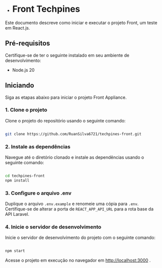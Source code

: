 - # Front Techpines

Este documento descreve como iniciar e executar o projeto Front, um teste em React.js.
## Pré-requisitos

Certifique-se de ter o seguinte instalado em seu ambiente de desenvolvimento:
- Node.js 20
## Iniciando

Siga as etapas abaixo para iniciar o projeto Front Appliance.
### 1. Clone o projeto

Clone o projeto do repositório usando o seguinte comando:

```bash

git clone https://github.com/RuanSilva6721/techpines-front.git
```


### 2. Instale as dependências

Navegue até o diretório clonado e instale as dependências usando o seguinte comando:

```bash

cd techpines-front
npm install
```


### 3. Configure o arquivo .env

Duplique o arquivo `.env.example` e renomeie uma cópia para `.env`. Certifique-se de alterar a porta de `REACT_APP_API_URL` para a rota base da API Laravel.
### 4. Inicie o servidor de desenvolvimento

Inicie o servidor de desenvolvimento do projeto com o seguinte comando:

```bash

npm start
```

Acesse o projeto em execução no navegador em [http://localhost:3000](http://localhost:3000/) .


